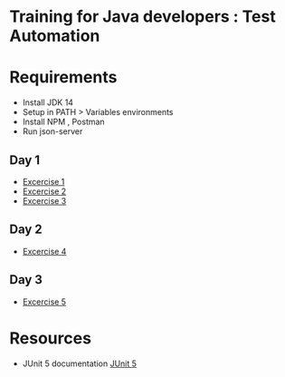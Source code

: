 # Training for Java developers : Test Automation

# Requirements 
* Install JDK 14 
* Setup in PATH > Variables environments 
* Install NPM , Postman 
* Run json-server 


## Day 1 

* [Excercise 1](/day1/01.demo.fizzbuzz/README.md) 
* [Excercise 2](/day1/02.kata.tdd.spending/README.md) 
* [Excercise 3](/day1/03.kata.bdd.gildedrose/README.md) 

## Day 2

* [Excercise 4](/day2/04.testing.restapi/README.md) 

## Day 3

* [Excercise 5](/day3/05.ui.testing/README.md) 

# Resources
* JUnit 5 documentation [JUnit 5](https://junit.org/junit5/) 